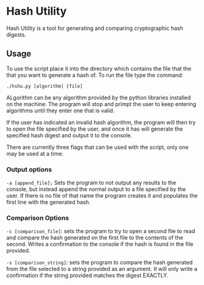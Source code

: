 # Hash Utility
Hash Utility is a tool for generating and comparing cryptographic hash digests.

## Usage
To use the script place it into the directory which contains the file that the that you want to generate a hash of. To run the file type the command:

`./hshu.py [algorithm] [file]`

ALgorithm can be any algorithm provided by the python libraries installed on the machine. The program will stop and primpt the user to keep entering algorithms until they enter one that is valid.

If the user has indicated an invalid hash algorithm, the program will then try to open the file specified by the user, and once it has will generate the specified hash digest and output it to the console.

There are currently three flags that can be used with the script, only one may be used at a time:

### Output options

`-a [append_file];` Sets the program to not output any results to the console, but instead append the normal output to a file specified by the user. If there is no file of that name the program creates it and populates the first line with the generated hash.

### Comparison Options

`-c [comparison_file]`: sets the program to try to open a second file to read and compare the hash generated on the first file to the contents of the second. Writes a confirmation to the console if the hash is found in the file provided.

`-s [comparison_string]`: sets the program to compare the hash generated from the file selected to a string provided as an argument. It will only write a confirmation if the string provided matches the digest EXACTLY.



